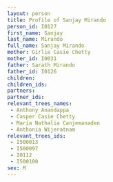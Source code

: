 ```yaml
---
layout: person
title: Profile of Sanjay Mirando
person_id: I0127
first_name: Sanjay
last_name: Mirando
full_name: Sanjay Mirando
mother: Girlie Casie Chetty
mother_id: I0031
father: Sarath Mirando
father_id: I0126
children:
children_ids:
partners:
partner_ids:
relevant_trees_names:
 - Anthony Anandappa
 - Casper Casie Chetty
 - Maria Nathalia Canjemanaden
 - Anthonia Wijeratnam
relevant_trees_ids:
 - I500013
 - I500097
 - I0112
 - I500100
sex: M
---
```



